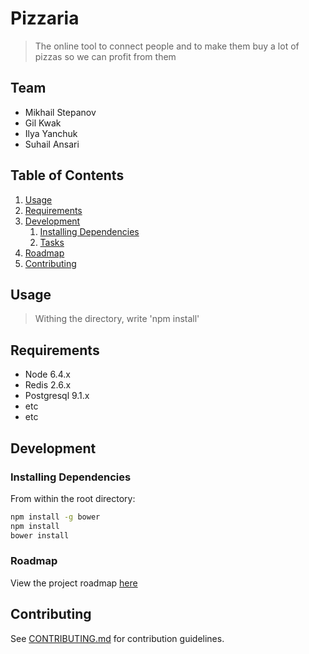 # Pizzaria

> The online tool to connect people and to make them buy a lot of pizzas so we can profit from them

## Team

  - Mikhail Stepanov
  - Gil Kwak
  - Ilya Yanchuk
  - Suhail Ansari

## Table of Contents

1. [Usage](#Usage)
1. [Requirements](#requirements)
1. [Development](#development)
    1. [Installing Dependencies](#installing-dependencies)
    1. [Tasks](#tasks)
1. [Roadmap](#roadmap)
1. [Contributing](#contributing)

## Usage

> Withing the directory, write 'npm install'

## Requirements

- Node 6.4.x
- Redis 2.6.x
- Postgresql 9.1.x
- etc
- etc

## Development

### Installing Dependencies

From within the root directory:

```sh
npm install -g bower
npm install
bower install
```

### Roadmap

View the project roadmap [here](LINK_TO_DOC)


## Contributing

See [CONTRIBUTING.md](CONTRIBUTING.md) for contribution guidelines.
